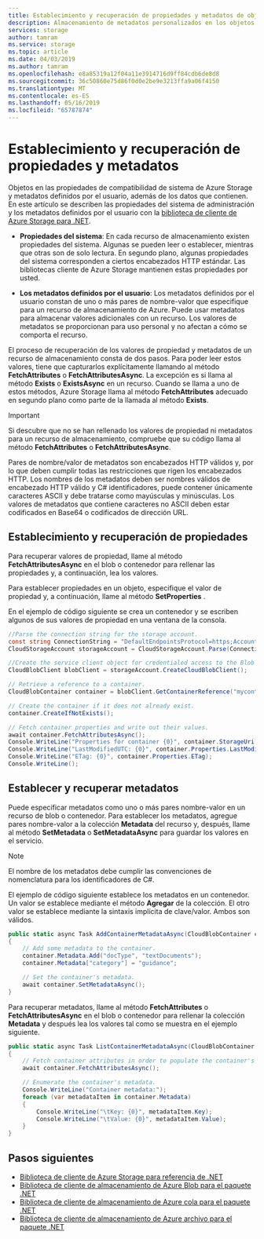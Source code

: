 ```yaml
---
title: Establecimiento y recuperación de propiedades y metadatos de objetos en Azure Storage | Microsoft Docs
description: Almacenamiento de metadatos personalizados en los objetos de Azure Storage y establecimiento y recuperación de propiedades del sistema.
services: storage
author: tamram
ms.service: storage
ms.topic: article
ms.date: 04/03/2019
ms.author: tamram
ms.openlocfilehash: e8a85319a12f04a11e3914716d9ff84cdb6de8d8
ms.sourcegitcommit: 36c50860e75d86f0d0e2be9e3213ffa9a06f4150
ms.translationtype: MT
ms.contentlocale: es-ES
ms.lasthandoff: 05/16/2019
ms.locfileid: "65787874"
---
```

# <a name="set-and-retrieve-properties-and-metadata"></a>Establecimiento y recuperación de propiedades y metadatos

Objetos en las propiedades de compatibilidad de sistema de Azure Storage y metadatos definidos por el usuario, además de los datos que contienen. En este artículo se describen las propiedades del sistema de administración y los metadatos definidos por el usuario con la [biblioteca de cliente de Azure Storage para .NET](/dotnet/api/overview/azure/storage/client).

* **Propiedades del sistema**:  En cada recurso de almacenamiento existen propiedades del sistema. Algunas se pueden leer o establecer, mientras que otras son de solo lectura. En segundo plano, algunas propiedades del sistema corresponden a ciertos encabezados HTTP estándar. Las bibliotecas cliente de Azure Storage mantienen estas propiedades por usted.

* **Los metadatos definidos por el usuario**: Los metadatos definidos por el usuario constan de uno o más pares de nombre-valor que especifique para un recurso de almacenamiento de Azure. Puede usar metadatos para almacenar valores adicionales con un recurso. Los valores de metadatos se proporcionan para uso personal y no afectan a cómo se comporta el recurso.

El proceso de recuperación de los valores de propiedad y metadatos de un recurso de almacenamiento consta de dos pasos. Para poder leer estos valores, tiene que capturarlos explícitamente llamando al método **FetchAttributes** o **FetchAttributesAsync**. La excepción es si llama al método **Exists** o **ExistsAsync** en un recurso. Cuando se llama a uno de estos métodos, Azure Storage llama al método **FetchAttributes** adecuado en segundo plano como parte de la llamada al método **Exists**.

> [!IMPORTANT]
> Si descubre que no se han rellenado los valores de propiedad ni metadatos para un recurso de almacenamiento, compruebe que su código llama al método **FetchAttributes** o **FetchAttributesAsync**.
>
> Pares de nombre/valor de metadatos son encabezados HTTP válidos y, por lo que deben cumplir todas las restricciones que rigen los encabezados HTTP. Los nombres de los metadatos deben ser nombres válidos de encabezado HTTP válido y C# identificadores, puede contener únicamente caracteres ASCII y debe tratarse como mayúsculas y minúsculas. Los valores de metadatos que contiene caracteres no ASCII deben estar codificados en Base64 o codificados de dirección URL.

## <a name="setting-and-retrieving-properties"></a>Establecimiento y recuperación de propiedades
Para recuperar valores de propiedad, llame al método **FetchAttributesAsync** en el blob o contenedor para rellenar las propiedades y, a continuación, lea los valores.

Para establecer propiedades en un objeto, especifique el valor de propiedad y, a continuación, llame al método **SetProperties** .

En el ejemplo de código siguiente se crea un contenedor y se escriben algunos de sus valores de propiedad en una ventana de la consola.

```csharp
//Parse the connection string for the storage account.
const string ConnectionString = "DefaultEndpointsProtocol=https;AccountName=account-name;AccountKey=account-key";
CloudStorageAccount storageAccount = CloudStorageAccount.Parse(ConnectionString);

//Create the service client object for credentialed access to the Blob service.
CloudBlobClient blobClient = storageAccount.CreateCloudBlobClient();

// Retrieve a reference to a container.
CloudBlobContainer container = blobClient.GetContainerReference("mycontainer");

// Create the container if it does not already exist.
container.CreateIfNotExists();

// Fetch container properties and write out their values.
await container.FetchAttributesAsync();
Console.WriteLine("Properties for container {0}", container.StorageUri.PrimaryUri.ToString());
Console.WriteLine("LastModifiedUTC: {0}", container.Properties.LastModified.ToString());
Console.WriteLine("ETag: {0}", container.Properties.ETag);
Console.WriteLine();
```

## <a name="setting-and-retrieving-metadata"></a>Establecer y recuperar metadatos
Puede especificar metadatos como uno o más pares nombre-valor en un recurso de blob o contenedor. Para establecer los metadatos, agregue pares nombre-valor a la colección **Metadata** del recurso y, después, llame al método **SetMetadata** o **SetMetadataAsync** para guardar los valores en el servicio.

> [!NOTE]
> El nombre de los metadatos debe cumplir las convenciones de nomenclatura para los identificadores de C#.
>
>

El ejemplo de código siguiente establece los metadatos en un contenedor. Un valor se establece mediante el método **Agregar** de la colección. El otro valor se establece mediante la sintaxis implícita de clave/valor. Ambos son válidos.

```csharp
public static async Task AddContainerMetadataAsync(CloudBlobContainer container)
{
    // Add some metadata to the container.
    container.Metadata.Add("docType", "textDocuments");
    container.Metadata["category"] = "guidance";

    // Set the container's metadata.
    await container.SetMetadataAsync();
}
```

Para recuperar metadatos, llame al método **FetchAttributes** o **FetchAttributesAsync** en el blob o contenedor para rellenar la colección **Metadata** y después lea los valores tal como se muestra en el ejemplo siguiente.

```csharp
public static async Task ListContainerMetadataAsync(CloudBlobContainer container)
{
    // Fetch container attributes in order to populate the container's properties and metadata.
    await container.FetchAttributesAsync();

    // Enumerate the container's metadata.
    Console.WriteLine("Container metadata:");
    foreach (var metadataItem in container.Metadata)
    {
        Console.WriteLine("\tKey: {0}", metadataItem.Key);
        Console.WriteLine("\tValue: {0}", metadataItem.Value);
    }
}
```

## <a name="next-steps"></a>Pasos siguientes
* [Biblioteca de cliente de Azure Storage para referencia de .NET](/dotnet/api/?term=Microsoft.Azure.Storage)
* [Biblioteca de cliente de almacenamiento de Azure Blob para el paquete .NET](https://www.nuget.org/packages/Microsoft.Azure.Storage.Blob/)
* [Biblioteca de cliente de almacenamiento de Azure cola para el paquete .NET](https://www.nuget.org/packages/Microsoft.Azure.Storage.Queue/)
* [Biblioteca de cliente de almacenamiento de Azure archivo para el paquete .NET](https://www.nuget.org/packages/Microsoft.Azure.Storage.File/)

